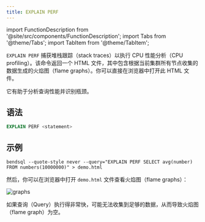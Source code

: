 ```yaml
---
title: EXPLAIN PERF
---
```


import FunctionDescription from '@site/src/components/FunctionDescription';
import Tabs from '@theme/Tabs';
import TabItem from '@theme/TabItem';

<FunctionDescription description="引入或更新于：v1.2.765"/>

`EXPLAIN PERF` 捕获堆栈跟踪（stack traces）以执行 CPU 性能分析（CPU profiling）。该命令返回一个 HTML 文件，其中包含根据当前集群所有节点收集的数据生成的火焰图（flame graphs）。你可以直接在浏览器中打开此 HTML 文件。

它有助于分析查询性能并识别瓶颈。

## 语法

```sql
EXPLAIN PERF <statement>
```

## 示例

```shell
bendsql --quote-style never --query="EXPLAIN PERF SELECT avg(number) FROM numbers(10000000)" > demo.html
```

然后，你可以在浏览器中打开 `demo.html` 文件查看火焰图（flame graphs）：

<img alt="graphs" src="https://github.com/user-attachments/assets/07acfefa-a1c3-4c00-8c43-8ca1aafc3224"/>

如果查询（Query）执行得非常快，可能无法收集到足够的数据，从而导致火焰图（flame graph）为空。